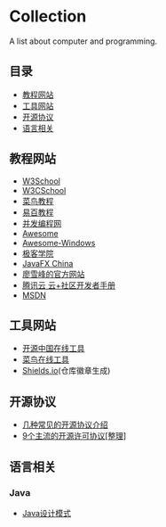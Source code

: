 # Collection
A list about computer and programming.

## 目录
- [教程网站](#教程网站)
- [工具网站](#工具网站)
- [开源协议](#开源协议)
- [语言相关](#语言相关)

## 教程网站
- [W3School](http://www.w3school.com.cn/)
- [W3CSchool](https://www.w3cschool.cn/)
- [菜鸟教程](http://www.runoob.com/)
- [易百教程](https://www.yiibai.com/)
- [并发编程网](https://ifeve.com/)
- [Awesome](https://github.com/sindresorhus/awesome)
- [Awesome-Windows](https://github.com/Awesome-Windows/Awesome/blob/master/README-cn.md)
- [极客学院](http://wiki.jikexueyuan.com/)
- [JavaFX China](http://www.javafxchina.net/)
- [廖雪峰的官方网站](https://www.liaoxuefeng.com/)
- [腾讯云 云+社区开发者手册](https://cloud.tencent.com/developer/devdocs)
- [MSDN](https://msdn.microsoft.com/en-us/library/ms123401.aspx)

## 工具网站
- [开源中国在线工具](http://tool.oschina.net/)
- [菜鸟在线工具](https://c.runoob.com/)
- [Shields.io](http://shields.io/)(仓库徽章生成)

## 开源协议
- [几种常见的开源协议介绍](http://sfau.lt/b5Ga0f)
- [9个主流的开源许可协议[整理]](http://univasity.iteye.com/blog/1292658)

## 语言相关

### Java
- [Java设计模式](https://github.com/iluwatar/java-design-patterns)
